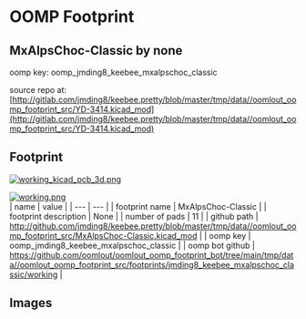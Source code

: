 # OOMP Footprint  
## MxAlpsChoc-Classic  by none  
  
oomp key: oomp_jmding8_keebee_mxalpschoc_classic  
  
source repo at: [http://gitlab.com/jmding8/keebee.pretty/blob/master/tmp/data//oomlout_oomp_footprint_src/YD-3414.kicad_mod](http://gitlab.com/jmding8/keebee.pretty/blob/master/tmp/data//oomlout_oomp_footprint_src/YD-3414.kicad_mod)  
## Footprint  
  
[![working_kicad_pcb_3d.png](working_kicad_pcb_3d_600.png)](working_kicad_pcb_3d.png)  
  
[![working.png](working_600.png)](working.png)  
| name | value | 
| --- | --- | 
| footprint name | MxAlpsChoc-Classic | 
| footprint description | None | 
| number of pads | 11 | 
| github path | http://github.com/jmding8/keebee.pretty/blob/master/tmp/data//oomlout_oomp_footprint_src/MxAlpsChoc-Classic.kicad_mod | 
| oomp key | oomp_jmding8_keebee_mxalpschoc_classic | 
| oomp bot github | https://github.com/oomlout/oomlout_oomp_footprint_bot/tree/main/tmp/data//oomlout_oomp_footprint_src/footprints/jmding8_keebee_mxalpschoc_classic/working | 
## Images  
